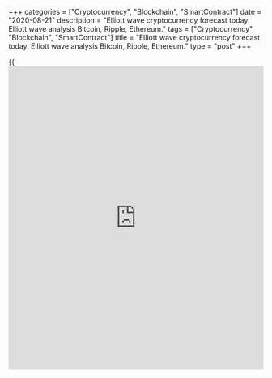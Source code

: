 +++
categories = ["Cryptocurrency", "Blockchain", "SmartContract"]
date = "2020-08-21"
description = "Elliott wave cryptocurrency forecast today. Elliott wave analysis Bitcoin, Ripple, Ethereum."
tags = ["Cryptocurrency", "Blockchain", "SmartContract"]
title = "Elliott wave cryptocurrency forecast today. Elliott wave analysis Bitcoin, Ripple, Ethereum."
type = "post"
+++

{{<iframe id="large-banner" src="https://www.bounty.group/#slide=21.0" width="100%" height="600" scrolling="no" style="border: 0px solid rgb(216, 221, 230); border-radius: 3px;">}}

August 21, 2020

August 21, 2020

Elliott wave [daily](https://www.fintecher.org/2020/03/03/forex-trading-daily-strategy/) forecast for Bitcoin, Ripple and EthereumRoman Onegin

##  **Elliott wave forecast for BTCUSD, ETHUSD, XRPUSD for today**

###  **Elliott wave[BTCUSD][1] analysis**

 **![LiteForex: Elliott wave cryptocurrency forecast today. Elliott wave
analysis Bitcoin, Ripple, Ethereum.][2]**

The BTCUSD market is developing the global upward zigzag, with a large
bullish impulse wave A completed inside. Then, there started the down
corrective wave. There is now developing the impulse wave, namely, its
beginning. There has finished a small bearish impulse [1]. Next, the
cryptocurrency pair continued rising in the bullish correction [2]. Most
likely, this correction should end soon, and the market will resume
declining towards level 11108 and lower, which is around the previous
low.

* * *

###  **Elliott wave[XRPUSD][3] analysis**

![LiteForex: Elliott wave cryptocurrency forecast today. Elliott wave
analysis Bitcoin, Ripple, Ethereum.][4]

The XRPUSD market also completed the large upward wave. The zigzag-
shaped lining wave [X] finished with all its sub-waves (A)-(B)-(C)
completed within. Next, the price was falling at the beginning of the
new downtrend. Most likely, the bearish impulse (1) has completed, and
the bullish correction (2) is now unfolding. Correction (2) should
finish soon, next, the market could be declining to the previous low,
which is below 0.267.

* * *

###  **Elliott wave[ETHUSD][5] analysis**

 **![LiteForex: Elliott wave cryptocurrency forecast today. Elliott wave
analysis Bitcoin, Ripple, Ethereum.][6]**

The ETHUSD is forming a large upward impulse, with the sub-waves
[1]-[2]-[3] completed inside. Within impulse [3], the corrective wave
(4) has completed as a horizontal contracting a-b-c-d-e triangle. There
is now developing the down correction [4] that may complete as a simple
zigzag (A)-(B)-(C). When the corrective wave (B) completes, the price
could be declining in impulse (C) to a level of 366.00, which is around
the previous low made by wave (4).

* * *

P.S. Did you like my article? Share it in social networks: it will be
the best “thank you" :)

Ask me questions and comment below. I’ll be glad to answer your
questions and give necessary explanations.

 **Useful links:**

  * I recommend trying to trade with a reliable broker [here][7]. The system allows you to trade by yourself or copy successful traders from all across the globe.
  * Use my promo-code BLOG for getting deposit bonus 50% on LiteForex platform. Just enter this code in the appropriate field while [depositing][8] your trading account.
  * Telegram channel with high-quality analytics, Forex reviews, training articles, and other useful things for traders <t.me/liteforex>

![Elliott wave [daily](https://www.fintecher.org/2020/03/03/forex-trading-daily-strategy/) forecast for Bitcoin, Ripple and Ethereum][9]

The content of this article reflects the author’s opinion and does not
necessarily reflect the official position of LiteForex. The material
published on this page is provided for informational purposes only and
should not be considered as the provision of investment advice for the
purposes of Directive 2004/39/EC.

Rate this article:

{{value}}

( {{count}} {{title}} )

   1. my.liteforex.com/trading/chart?symbol=BTCUSD
   2. cdn.liteforex.com/cache/uploads/blog_post/wave-analysis-crypto/21-08-2020/BTCUSDH2.png?w=30&s=62f09317754336b96e9169237c35b1fa
   3. my.liteforex.com/trading/chart?symbol=XRPUSD
   4. cdn.liteforex.com/cache/uploads/blog_post/wave-analysis-crypto/21-08-2020/XRPUSDH2.png?w=30&s=4afd642c0e7e3218389ea583e12a9570
   5. my.liteforex.com/trading/chart?symbol=ETHUSD
   6. cdn.liteforex.com/cache/uploads/blog_post/wave-analysis-crypto/21-08-2020/ETHUSDH2.png?w=30&s=5c8435bb164d692fe5455d533b0cb404
   7. my.liteforex.com/?category=analysts-opinions&slug=elliott-wave-[daily](https://www.fintecher.org/2020/03/03/forex-trading-daily-strategy/)-forecast-for-[bitcoin](https://www.letsplayfx.com/blog/forex-for-bitcoin/)-ripple-and-[Ethereum](https://www.playgroundfx.com/blog/the-creator-of-ethereum/)-2020-08-21&openPopup=%2Fregistration%2Fpopup&utm_source=blog&utm_medium=article&utm_campaign=bonus
   8. my.liteforex.com/deposit/?category=analysts-opinions&slug=elliott-wave-[daily](https://www.fintecher.org/2020/03/03/forex-trading-daily-strategy/)-forecast-for-[bitcoin](https://www.letsplayfx.com/blog/forex-for-bitcoin/)-ripple-and-[Ethereum](https://www.playgroundfx.com/blog/the-creator-of-ethereum/)-2020-08-21&promo_code=BLOG&utm_source=blog&utm_medium=article&utm_campaign=bonus
   9. cdn.liteforex.com/cache/uploads/blog_post/wave-analysis-crypto/21-08-2020/[BTC](https://www.playgroundfx.com/blog/who-is-the-creator-of-bitcoin/)-eth-xrp-21-08-2020-wave-analysis.jpg?q=75&w=1000&s=b2d91975cd138b33419736d67bb923d7